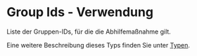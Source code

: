 # Group Ids - Verwendung

Liste der Gruppen-IDs, für die die Abhilfemaßnahme gilt.

Eine weitere Beschreibung dieses Typs finden Sie unter [Typen](types/product_groups-usage.de.md).
